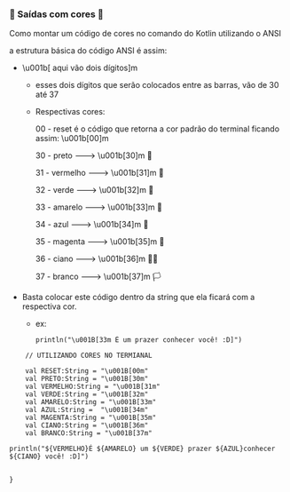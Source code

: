 ### :art: Saídas com cores :rainbow:

Como montar um código de cores no comando do Kotlin utilizando o ANSI

a estrutura básica do código ANSI é assim:

- \u001b[ aqui vão dois dígitos]m

  - esses dois dígitos que serão colocados entre as barras, vão de 30 até 37

  - Respectivas cores: 

    00 - reset é o código que retorna a cor padrão do terminal ficando assim: \u001b[00]m 

    30 - preto ---> \u001b[30]m :black_flag:

    31 - vermelho ---> \u001b[31]m :red_circle:

    32 - verde  ---> \u001b[32]m :green_heart:

    33 - amarelo  ---> \u001b[33]m :yellow_heart:

    34 - azul  ---> \u001b[34]m :blue_heart:

    35 - magenta  ---> \u001b[35]m :ribbon:

    36 - ciano  ---> \u001b[36]m :man_playing_water_polo:

    37 - branco  ---> \u001b[37]m :white_flag:

- Basta colocar este código dentro da string que ela ficará com a respectiva cor.

  - ex:

    ```
    println("\u001B[33m É um prazer conhecer você! :D]")
    ```

```
    // UTILIZANDO CORES NO TERMIANAL

    val RESET:String = "\u001B[00m"
    val PRETO:String = "\u001B[30m"
    val VERMELHO:String = "\u001B[31m"
    val VERDE:String = "\u001B[32m"
    val AMARELO:String = "\u001B[33m"
    val AZUL:String =  "\u001B[34m"
    val MAGENTA:String = "\u001B[35m"
    val CIANO:String = "\u001B[36m"
    val BRANCO:String = "\u001B[37m"

println("${VERMELHO}É ${AMARELO} um ${VERDE} prazer ${AZUL}conhecer ${CIANO} você! :D]")


}
```
